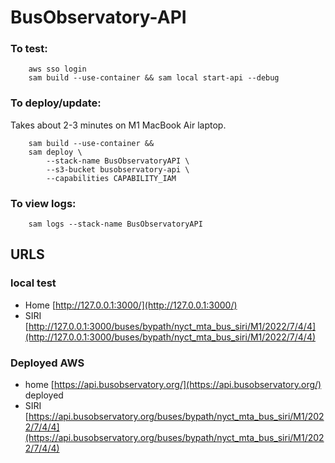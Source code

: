 # BusObservatory-API

### To test:
```
    aws sso login
    sam build --use-container && sam local start-api --debug
```

### To deploy/update:

Takes about 2-3 minutes on M1 MacBook Air laptop.

```
    sam build --use-container &&
    sam deploy \
        --stack-name BusObservatoryAPI \
        --s3-bucket busobservatory-api \
        --capabilities CAPABILITY_IAM
```

### To view logs:

```
    sam logs --stack-name BusObservatoryAPI
```

## URLS

### local test
- Home [http://127.0.0.1:3000/](http://127.0.0.1:3000/)
- SIRI [http://127.0.0.1:3000/buses/bypath/nyct_mta_bus_siri/M1/2022/7/4/4](http://127.0.0.1:3000/buses/bypath/nyct_mta_bus_siri/M1/2022/7/4/4)

### Deployed AWS
- home [https://api.busobservatory.org/](https://api.busobservatory.org/)
deployed 
- SIRI [https://api.busobservatory.org/buses/bypath/nyct_mta_bus_siri/M1/2022/7/4/4](https://api.busobservatory.org/buses/bypath/nyct_mta_bus_siri/M1/2022/7/4/4)


